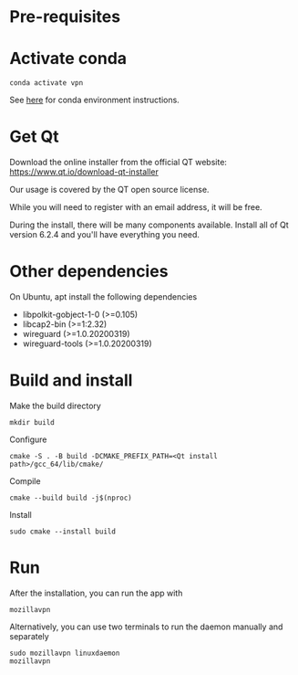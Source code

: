 # Pre-requisites

# Activate conda

`conda activate vpn`

See [here](./index.md#conda) for conda environment instructions.

# Get Qt

Download the online installer from the official QT website: https://www.qt.io/download-qt-installer

Our usage is covered by the QT open source license.

While you will need to register with an email address, it will be free.

During the install, there will be many components available.
Install all of Qt version 6.2.4 and you'll have everything you need.

# Other dependencies

On Ubuntu, apt install the following dependencies

* libpolkit-gobject-1-0 (>=0.105)
* libcap2-bin (>=1:2.32)
* wireguard (>=1.0.20200319)
* wireguard-tools (>=1.0.20200319)

# Build and install

Make the build directory

    mkdir build

Configure

    cmake -S . -B build -DCMAKE_PREFIX_PATH=<Qt install path>/gcc_64/lib/cmake/

Compile

    cmake --build build -j$(nproc)

Install

    sudo cmake --install build

# Run

After the installation, you can run the app with

    mozillavpn


Alternatively, you can use two terminals to run the daemon manually and separately

    sudo mozillavpn linuxdaemon
    mozillavpn
